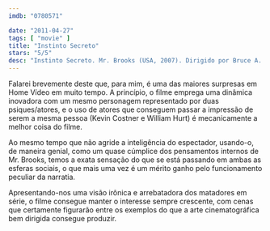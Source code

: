 ```yaml
---
imdb: "0780571"

date: "2011-04-27"
tags: [ "movie" ]
title: "Instinto Secreto"
stars: "5/5"
desc: "Instinto Secreto. Mr. Brooks (USA, 2007). Dirigido por Bruce A. Evans. Escrito por Bruce A. Evans, Raynold Gideon. Com Kevin Costner, Demi Moore, Dane Cook, William Hurt, Marg Helgenberger, Ruben Santiago-Hudson, Danielle Panabaker, Aisha Hinds, Lindsay Crouse."
---
```

Falarei brevemente deste que, para mim, é uma das maiores surpresas em Home Vídeo em muito tempo. A princípio, o filme emprega uma dinâmica inovadora com um mesmo personagem representado por duas psiques/atores, e o uso de atores que conseguem passar a impressão de serem a mesma pessoa (Kevin Costner e William Hurt) é mecanicamente a melhor coisa do filme.

Ao mesmo tempo que não agride a inteligência do espectador, usando-o, de maneira genial, como um quase cúmplice dos pensamentos internos de Mr. Brooks, temos a exata sensação do que se está passando em ambas as esferas sociais, o que mais uma vez é um mérito ganho pelo funcionamento peculiar da narratia.

Apresentando-nos uma visão irônica e arrebatadora dos matadores em série, o filme consegue manter o interesse sempre crescente, com cenas que certamente figurarão entre os exemplos do que a arte cinematográfica bem dirigida consegue produzir.
